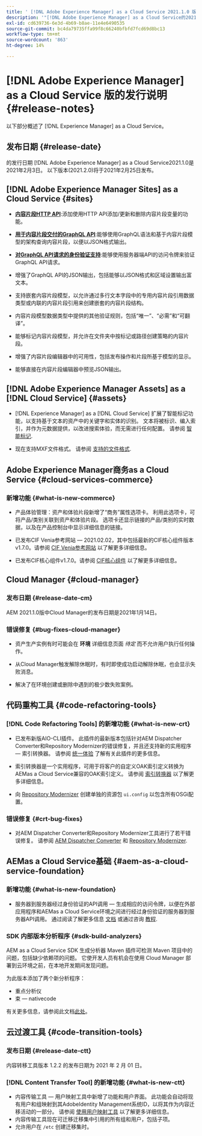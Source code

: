 ```yaml
---
title: ' [!DNL Adobe Experience Manager] as a Cloud Service 2021.1.0 版的发行说明。'
description: '"[!DNL Adobe Experience Manager] as a Cloud Service的2021.1.0发行说明。”'
exl-id: cd639736-6e3d-4b69-b8ae-11e4e6490535
source-git-commit: bc4da79735ffa99f8c66240bfbfd7fcd69d8bc13
workflow-type: tm+mt
source-wordcount: '863'
ht-degree: 14%

---
```



# [!DNL Adobe Experience Manager] as a Cloud Service 版的发行说明  {#release-notes}

以下部分概述了 [!DNL Experience Manager] as a Cloud Service。

## 发布日期 {#release-date}

的发行日期 [!DNL Adobe Experience Manager] as a Cloud Service2021.1.0是2021年2月3日。
以下版本(2021.2.0)将于2021年2月25日发布。

## [!DNL Adobe Experience Manager Sites] as a Cloud Service {#sites}

* **[内容片段HTTP API](/help/assets/content-fragments/assets-api-content-fragments.md)**:添加使用HTTP API添加/更新和删除内容片段变量的功能。

* **[用于内容片段交付的GraphQL API](/help/headless/graphql-api/content-fragments.md)**:能够使用GraphQL语法和基于内容片段模型的架构查询内容片段，以便以JSON格式输出。

* **[对GraphQL API请求的身份验证支持](/help/headless/security/authentication.md)**:能够使用服务器端API的访问令牌来验证GraphQL API请求。

* 增强了GraphQL API的JSON输出，包括能够以JSON格式和区域设置输出富文本。

* 支持嵌套内容片段模型，以允许通过多行文本字段中的专用内容片段引用数据类型或内联的内容片段引用来创建嵌套的内容片段结构。

* 内容片段模型数据类型中提供的其他验证规则，包括“唯一”、“必需”和“可翻译”。

* 能够标记内容片段模型，并允许在文件夹中按标记或路径创建策略的内容片段。

* 增强了内容片段编辑器中的可用性，包括发布操作和片段所基于模型的显示。

* 能够直接在内容片段编辑器中预览JSON输出。


## [!DNL Adobe Experience Manager Assets] as a [!DNL Cloud Service] {#assets}

* [!DNL Experience Manager] as a [!DNL Cloud Service] 扩展了智能标记功能，以支持基于文本的资产中的关键字和实体的识别。 文本将被标识、编入索引，并作为元数据提供，以改进搜索体验，而无需进行任何配置。 请参阅 [智能标记](/help/assets/smart-tags.md).

* 现在支持MXF文件格式。 请参阅 [支持的文件格式](/help/assets/file-format-support.md#video-formats).

## Adobe Experience Manager商务as a Cloud Service {#cloud-services-commerce}

### 新增功能 {#what-is-new-commerce}

* 产品体验管理：资产和体验片段新增了“商务”属性选项卡。 利用此选项卡，可将产品/类别关联到资产和体验片段。 选项卡还显示链接的产品/类别的实时数据，以及在产品控制台中显示详细信息的链接。

* 已发布CIF Venia参考网站 — 2021.02.02，其中包括最新的CIF核心组件版本v1.7.0。请参阅 [CIF Venia参考网站](https://github.com/adobe/aem-cif-guides-venia/releases/tag/venia-2021.02.02) 以了解更多详细信息。

* 已发布CIF核心组件v1.7.0。请参阅 [CIF核心组件](https://github.com/adobe/aem-core-cif-components/releases/tag/core-cif-components-reactor-1.7.0) 以了解更多详细信息。

## Cloud Manager {#cloud-manager}

### 发布日期 {#release-date-cm}

AEM 2021.1.0版中Cloud Manager的发布日期是2021年1月14日。

### 错误修复 {#bug-fixes-cloud-manager}

* 资产生产实例有时可能会在 **环境** 详细信息页面 *待定* 而不允许用户执行任何操作。

* 从Cloud Manager触发解除休眠时，有时即使成功启动解除休眠，也会显示失败消息。

* 解决了在环境创建或删除中遇到的极少数失败案例。

## 代码重构工具 {#code-refactoring-tools}

### [!DNL Code Refactoring Tools] 的新增功能 {#what-is-new-crt}

* 已发布新版AIO-CLI插件。 此插件的最新版本包括针对AEM Dispatcher Converter和Repository Modernizer的错误修复，并且还支持新的实用程序 — 索引转换器。 请参阅 [统一体验](https://experienceleague.adobe.com/docs/experience-manager-cloud-service/moving/refactoring-tools/unified-experience.html?lang=en#benefits) 了解有关此插件的更多信息。

* 索引转换器是一个实用程序，可用于将客户的自定义OAK索引定义转换为AEMas a Cloud Service兼容的OAK索引定义。 请参阅 [索引转换器](https://github.com/adobe/aem-cloud-service-source-migration/tree/master/packages/index-converter) 以了解更多详细信息。

* 向 [Repository Modernizer](https://github.com/adobe/aem-cloud-service-source-migration/tree/master/packages/repository-modernizer) 创建单独的资源包 `ui.config` 以包含所有OSGi配置。

### 错误修复 {#crt-bug-fixes}

* 对AEM Dispatcher Converter和Repository Modernizer工具进行了若干错误修复。 请参阅 [AEM Dispatcher Converter](https://github.com/adobe/aem-cloud-service-source-migration/tree/master/packages/dispatcher-converter) 和 [Repository Modernizer](https://github.com/adobe/aem-cloud-service-source-migration/tree/master/packages/repository-modernizer).

## AEMas a Cloud Service基础 {#aem-as-a-cloud-service-foundation}

### 新增功能 {#what-is-new-foundation}

* 服务器到服务器经过身份验证的API调用 — 生成相应的访问令牌，以便在外部应用程序和AEMas a Cloud Service环境之间进行经过身份验证的服务器到服务器API调用。 通过阅读了解更多信息 [文档](/help/implementing/developing/introduction/generating-access-tokens-for-server-side-apis.md) 或通过咨询 [教程](https://experienceleague.adobe.com/docs/experience-manager-learn/getting-started-with-aem-headless/authentication/overview.html?lang=en#authentication).

### SDK 内部版本分析程序 {#sdk-build-analyzers}

AEM as a Cloud Service SDK 生成分析器 Maven 插件可检测 Maven 项目中的问题，包括缺少依赖项的问题。 它使开发人员有机会在使用 Cloud Manager 部署到云环境之前，在本地开发期间发现问题。

为此版本添加了两个新分析程序：

* 重点分析仪
* 束 — nativecode

有关更多信息，请参阅此文档[此处](https://experienceleague.adobe.com/docs/experience-manager-core-components/using/developing/archetype/build-analyzer-maven-plugin.html?lang=zh-Hans#developing)。

## 云过渡工具 {#code-transition-tools}

### 发布日期 {#release-date-ctt}

内容转移工具版本 1.2.2 的发布日期为 2021 年 2 月 01 日。

### [!DNL Content Transfer Tool] 的新增功能 {#what-is-new-ctt}

* 内容传输工具 — 用户映射工具中新增了功能和用户界面。 此功能会自动将现有用户和组映射到其AdobeIdentity Management系统ID，以将其作为内容迁移活动的一部分。 请参阅 [使用用户映射工具](https://experienceleague.adobe.com/docs/experience-manager-cloud-service/moving/cloud-migration/content-transfer-tool/using-user-mapping-tool.html) 以了解更多详细信息。
* 内容传输工具现在可迁移迁移集中引用的所有组和用户，包括子项。
* 允许用户在 `/etc` 创建迁移集时。
